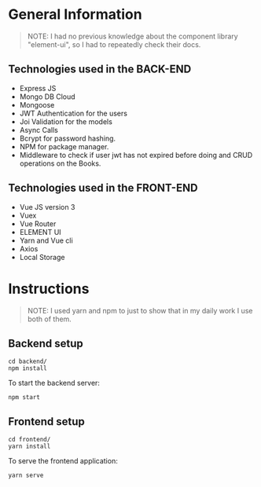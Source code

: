 # General Information

> NOTE: I had no previous knowledge about the component library "element-ui", so I had to repeatedly check their docs.

## Technologies used in the BACK-END

- Express JS
- Mongo DB Cloud
- Mongoose
- JWT Authentication for the users
- Joi Validation for the models
- Async Calls
- Bcrypt for password hashing.
- NPM for package manager.
- Middleware to check if user jwt has not expired before doing and CRUD operations on the Books.

## Technologies used in the FRONT-END

- Vue JS version 3
- Vuex
- Vue Router
- ELEMENT UI
- Yarn and Vue cli
- Axios
- Local Storage


# Instructions

> NOTE: I used yarn and npm to just to show that in my daily work I use both of them.

## Backend setup
```
cd backend/
npm install
```
To start the backend server:
```
npm start
```


## Frontend setup
```
cd frontend/
yarn install
```
To serve the frontend application:
```
yarn serve
```

